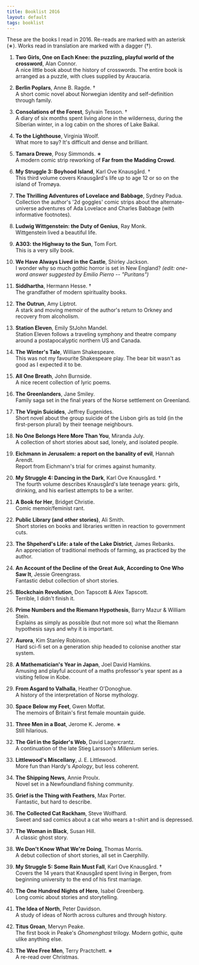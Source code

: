 ```yaml
---
title: Booklist 2016
layout: default
tags: booklist
---
```


These are the books I read in 2016. Re-reads are marked
with an asterisk (&lowast;).
Works read in translation are marked with a dagger (&dagger;).

1. **Two Girls, One on Each Knee: the puzzling, playful world of
the crossword**, Alan Connor.  
A nice little book about the history of crosswords.
The entire book is arranged as a puzzle, with clues supplied by Araucaria.

2. **Berlin Poplars**, Anne B. Ragde. &dagger;  
A short comic novel about Norwegian identity and self-definition through family.

3. **Consolations of the Forest**, Sylvain Tesson. &dagger;  
A diary of six months spent living alone in the wilderness,
during the Siberian winter, in a log cabin on the shores of Lake Baikal.

4. **To the Lighthouse**, Virginia Woolf.  
What more to say? It's difficult and dense and brilliant.

5. **Tamara Drewe**, Posy Simmonds.  &lowast;  
A modern comic strip reworking of **Far from the Madding Crowd**.

6. **My Struggle 3: Boyhood Island**, Karl Ove Knausg&#229;rd. &dagger;  
This third volume covers Knausg&#229;rd's life up to
age 12 or so on the island of Trom&oslash;ya.

7. **The Thrilling Adventures of Lovelace and Babbage**, Sydney Padua.  
Collection the author's '2d goggles' comic strips
about the alternate-universe adventures of Ada Lovelace and
Charles Babbage (with informative footnotes).

8. **Ludwig Wittgenstein: the Duty of Genius**, Ray Monk.  
Wittgenstein lived a beautiful life.

9. **A303: the Highway to the Sun**, Tom Fort.  
This is a very silly book.

10. **We Have Always Lived in the Castle**, Shirley Jackson.  
I wonder why so much gothic horror is set in New England?
*(edit: one-word answer suggested by Emilio Pierro -- "Puritans")*

11. **Siddhartha**, Hermann Hesse. &dagger;  
The grandfather of modern spirituality books.

12. **The Outrun**, Amy Liptrot.  
A stark and moving memoir of the author's return to Orkney and recovery
from alcoholism.

13. **Station Eleven**, Emily StJohn Mandel.  
Station Eleven follows a traveling symphony and theatre company
around a postapocalyptic northern US and Canada.

14. **The Winter's Tale**, William Shakespeare.  
This was not my favourite Shakespeare play.
The bear bit wasn't as good as I expected it to be.

15. **All One Breath**, John Burnside.  
A nice recent collection of lyric poems.

16. **The Greenlanders**, Jane Smiley.  
Family saga set in the final years of the Norse
settlement on Greenland.

17. **The Virgin Suicides**, Jeffrey Eugenides.  
Short novel about the group suicide of the Lisbon girls
as told (in the first-person plural) by their teenage neighbours.

18. **No One Belongs Here More Than You**, Miranda July.  
A collection of short stories about sad, lonely, and isolated people.

19. **Eichmann in Jerusalem: a report on the banality of evil**, Hannah Arendt.  
Report from Eichmann's trial for crimes against humanity.

20. **My Struggle 4: Dancing in the Dark**, Karl Ove Knausg&#229;rd. &dagger;  
The fourth volume describes Knausg&#229;rd's late teenage years: girls, drinking,
and his earliest attempts to be a writer.

21. **A Book for Her**, Bridget Christie.  
Comic memoir/feminist rant.

22. **Public Library (and other stories)**, Ali Smith.  
Short stories on books and libraries written in reaction to government cuts.

23. **The Shpeherd's Life: a tale of the Lake District**, James Rebanks.  
An appreciation of traditional methods of farming, as practiced by the author.

24. **An Account of the Decline of the Great Auk, According to One Who Saw It**, Jessie Greengrass.  
Fantastic debut collection of short stories.

25. **Blockchain Revolution**, Don Tapscott & Alex Tapscott.  
Terrible, I didn't finish it.

26. **Prime Numbers and the Riemann Hypothesis**, Barry Mazur & William Stein.  
Explains as simply as possible (but not more so) what the Riemann hypothesis says and why it is important.

27. **Aurora**, Kim Stanley Robinson.  
Hard sci-fi set on a generation ship headed to colonise another star system.

28. **A Mathematician's Year in Japan**, Joel David Hamkins.  
Amusing and playful account of a maths professor's year spent as a visiting fellow in Kobe.

29. **From Asgard to Valhalla**, Heather  O'Donoghue.  
A history of the interpretation of Norse mythology.

30. **Space Below my Feet**, Gwen Moffat.  
The memoirs of Britain's first female mountain guide.

31. **Three Men in a Boat**, Jerome K. Jerome.  &lowast;  
Still hilarious.

32. **The Girl in the Spider's Web**, David Lagercrantz.  
A continuation of the late Stieg Larsson's *Millenium* series.

33. **Littlewood's Miscellany**, J. E. Littlewood.  
More fun than Hardy's *Apology*, but less coherent.

34. **The Shipping News**, Annie Proulx.  
Novel set in a Newfoundland fishing community.

35. **Grief is the Thing with Feathers**, Max Porter.  
Fantastic, but hard to describe.

36. **The Collected Cat Rackham**, Steve Wolfhard.  
Sweet and sad comics about a cat who wears a t-shirt and is depressed.

37. **The Woman in Black**, Susan Hill.  
A classic ghost story.

38. **We Don't Know What We're Doing**, Thomas Morris.  
A debut collection of short stories, all set in Caerphilly.

39. **My Struggle 5: Some Rain Must Fall**, Karl Ove Knausg&#229;rd. &dagger;  
Covers the 14 years that Knausg&#229;rd spent living in Bergen, from beginning university to the end of his first marriage.

40. **The One Hundred Nights of Hero**, Isabel Greenberg.  
Long comic about stories and storytelling.

41. **The Idea of North**, Peter Davidson.  
A study of ideas of North across cultures and through history.

42. **Titus Groan**, Mervyn Peake.  
The first book in Peake's *Ghomenghast* trilogy. Modern gothic, quite ulike anything else.

43. **The Wee Free Men**, Terry Practchett. &lowast;  
A re-read over Christmas.
